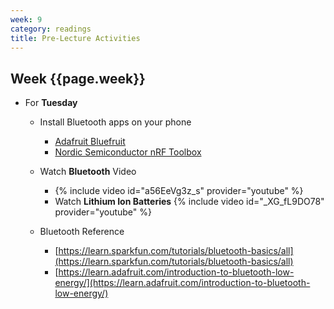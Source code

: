 ```yaml
---
week: 9
category: readings
title: Pre-Lecture Activities
---
```


## Week {{page.week}}

* For **Tuesday**
  * Install Bluetooth apps on your phone
    - [Adafruit Bluefruit](https://learn.adafruit.com/bluefruit-le-connect)
    - [Nordic Semiconductor nRF Toolbox](https://www.nordicsemi.com/Software-and-Tools/Development-Tools/nRF-Toolbox)
  * Watch **Bluetooth** Video

    * {% include video id="a56EeVg3z_s" provider="youtube" %}
    * Watch **Lithium Ion Batteries**
      {% include video id="_XG_fL9DO78" provider="youtube" %}
  * Bluetooth Reference
    * [https://learn.sparkfun.com/tutorials/bluetooth-basics/all](https://learn.sparkfun.com/tutorials/bluetooth-basics/all)
    * [https://learn.adafruit.com/introduction-to-bluetooth-low-energy/](https://learn.adafruit.com/introduction-to-bluetooth-low-energy/)
